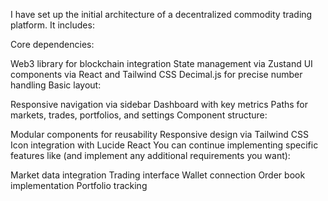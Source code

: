I have set up the initial architecture of a decentralized commodity trading platform. It includes:

Core dependencies:

Web3 library for blockchain integration
State management via Zustand
UI components via React and Tailwind CSS
Decimal.js for precise number handling
Basic layout:

Responsive navigation via sidebar
Dashboard with key metrics
Paths for markets, trades, portfolios, and settings
Component structure:

Modular components for reusability
Responsive design via Tailwind CSS
Icon integration with Lucide React
You can continue implementing specific features like (and implement any additional requirements you want):

Market data integration
Trading interface
Wallet connection
Order book implementation
Portfolio tracking
